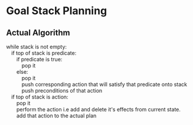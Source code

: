 # Goal Stack Planning

## Actual Algorithm
 
while stack is not empty:<br>
&emsp;if top of stack is predicate:<br>
&emsp;&emsp;if predicate is true:<br>
&emsp;&emsp;&emsp;pop it<br>
&emsp;&emsp;else: <br>
&emsp;&emsp;&emsp;pop it<br>
&emsp;&emsp;&emsp;push corresponding action that will satisfy that predicate onto stack<br>
&emsp;&emsp;&emsp;push preconditions of that action<br>
&emsp;if top of stack is action:<br>
&emsp;&emsp;pop it<br>
&emsp;&emsp;perform the action i.e add and delete it's effects from current state.<br>
&emsp;&emsp;add that action to the actual plan   <br>
